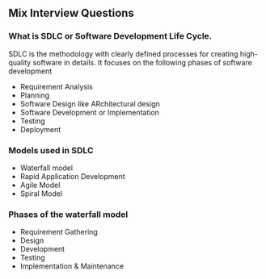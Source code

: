 ## Mix Interview Questions

### What is SDLC or Software Development Life Cycle.

SDLC is the methodology with clearly defined processes for creating high-quality software in details. It focuses on the following phases of software development

- Requirement Analysis
- Planning
- Software Design like ARchitectural design
- Software Development or Implementation
- Testing
- Deployment

### Models used in SDLC

- Waterfall model
- Rapid Application Development
- Agile Model
- Spiral Model

### Phases of the waterfall model

- Requirement Gathering
- Design
- Development
- Testing
- Implementation & Maintenance
